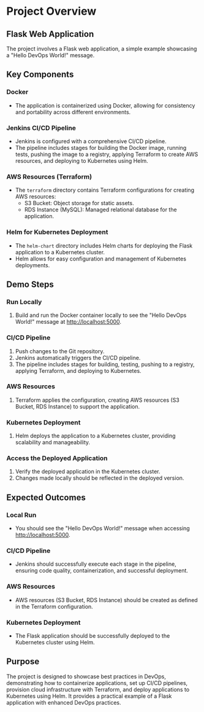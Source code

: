 # Project Overview

## Flask Web Application

The project involves a Flask web application, a simple example showcasing a "Hello DevOps World!" message.

## Key Components

### Docker

- The application is containerized using Docker, allowing for consistency and portability across different environments.

### Jenkins CI/CD Pipeline

- Jenkins is configured with a comprehensive CI/CD pipeline.
- The pipeline includes stages for building the Docker image, running tests, pushing the image to a registry, applying Terraform to create AWS resources, and deploying to Kubernetes using Helm.

### AWS Resources (Terraform)

- The `terraform` directory contains Terraform configurations for creating AWS resources:
  - S3 Bucket: Object storage for static assets.
  - RDS Instance (MySQL): Managed relational database for the application.

### Helm for Kubernetes Deployment

- The `helm-chart` directory includes Helm charts for deploying the Flask application to a Kubernetes cluster.
- Helm allows for easy configuration and management of Kubernetes deployments.

## Demo Steps

### Run Locally

1. Build and run the Docker container locally to see the "Hello DevOps World!" message at [http://localhost:5000](http://localhost:5000).

### CI/CD Pipeline

1. Push changes to the Git repository.
2. Jenkins automatically triggers the CI/CD pipeline.
3. The pipeline includes stages for building, testing, pushing to a registry, applying Terraform, and deploying to Kubernetes.

### AWS Resources

1. Terraform applies the configuration, creating AWS resources (S3 Bucket, RDS Instance) to support the application.

### Kubernetes Deployment

1. Helm deploys the application to a Kubernetes cluster, providing scalability and manageability.

### Access the Deployed Application

1. Verify the deployed application in the Kubernetes cluster.
2. Changes made locally should be reflected in the deployed version.

## Expected Outcomes

### Local Run

- You should see the "Hello DevOps World!" message when accessing [http://localhost:5000](http://localhost:5000).

### CI/CD Pipeline

- Jenkins should successfully execute each stage in the pipeline, ensuring code quality, containerization, and successful deployment.

### AWS Resources

- AWS resources (S3 Bucket, RDS Instance) should be created as defined in the Terraform configuration.

### Kubernetes Deployment

- The Flask application should be successfully deployed to the Kubernetes cluster using Helm.

## Purpose

The project is designed to showcase best practices in DevOps, demonstrating how to containerize applications, set up CI/CD pipelines, provision cloud infrastructure with Terraform, and deploy applications to Kubernetes using Helm. It provides a practical example of a Flask application with enhanced DevOps practices.
